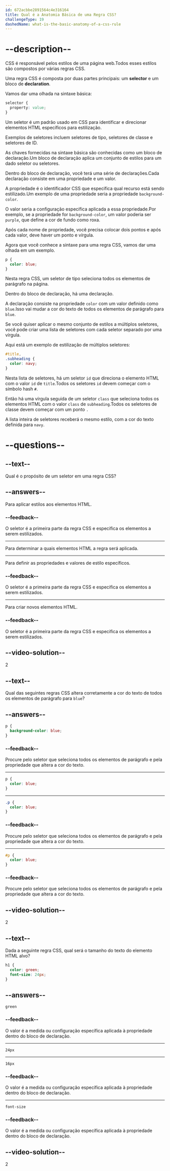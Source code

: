 ```yaml
---
id: 672acbbe2891564c4e316164
title: Qual é a Anatomia Básica de uma Regra CSS?
challengeType: 19
dashedName: what-is-the-basic-anatomy-of-a-css-rule
---
```


# --description--

CSS é responsável pelos estilos de uma página web.Todos esses estilos são compostos por várias regras CSS.

Uma regra CSS é composta por duas partes principais: um **selector** e um bloco de **declaration**.

Vamos dar uma olhada na sintaxe básica:

```css
selector {
  property: value;
}
```

Um seletor é um padrão usado em CSS para identificar e direcionar elementos HTML específicos para estilização.

Exemplos de seletores incluem seletores de tipo, seletores de classe e seletores de ID.

As chaves fornecidas na sintaxe básica são conhecidas como um bloco de declaração.Um bloco de declaração aplica um conjunto de estilos para um dado seletor ou seletores.

Dentro do bloco de declaração, você terá uma série de declarações.Cada declaração consiste em uma propriedade e um valor.

A propriedade é o identificador CSS que especifica qual recurso está sendo estilizado.Um exemplo de uma propriedade seria a propriedade `background-color`.

O valor seria a configuração específica aplicada a essa propriedade.Por exemplo, se a propriedade for `background-color`, um valor poderia ser `purple`, que define a cor de fundo como roxa.

Após cada nome de propriedade, você precisa colocar dois pontos e após cada valor, deve haver um ponto e vírgula.

Agora que você conhece a sintaxe para uma regra CSS, vamos dar uma olhada em um exemplo.

```css
p {
  color: blue;
}
```

Nesta regra CSS, um seletor de tipo seleciona todos os elementos de parágrafo na página.

Dentro do bloco de declaração, há uma declaração.

A declaração consiste na propriedade `color` com um valor definido como `blue`.Isso vai mudar a cor do texto de todos os elementos de parágrafo para `blue`.

Se você quiser aplicar o mesmo conjunto de estilos a múltiplos seletores, você pode criar uma lista de seletores com cada seletor separado por uma vírgula.

Aqui está um exemplo de estilização de múltiplos seletores:

```css
#title,
.subheading {
  color: navy;
}
```

Nesta lista de seletores, há um seletor `id` que direciona o elemento HTML com o valor `id` de `title`.Todos os seletores `id` devem começar com o símbolo hash `#`.

Então há uma vírgula seguida de um seletor `class` que seleciona todos os elementos HTML com o valor `class` de `subheading`.Todos os seletores de classe devem começar com um ponto `.`

A lista inteira de seletores receberá o mesmo estilo, com a cor do texto definida para `navy`.

# --questions--

## --text--

Qual é o propósito de um seletor em uma regra CSS?

## --answers--

Para aplicar estilos aos elementos HTML.

### --feedback--

O seletor é a primeira parte da regra CSS e especifica os elementos a serem estilizados.

---

Para determinar a quais elementos HTML a regra será aplicada.

---

Para definir as propriedades e valores de estilo específicos.

### --feedback--

O seletor é a primeira parte da regra CSS e especifica os elementos a serem estilizados.

---

Para criar novos elementos HTML.

### --feedback--

O seletor é a primeira parte da regra CSS e especifica os elementos a serem estilizados.

## --video-solution--

2

## --text--

Qual das seguintes regras CSS altera corretamente a cor do texto de todos os elementos de parágrafo para `blue`?

## --answers--

```css
p {
  background-color: blue;
}
```

### --feedback--

Procure pelo seletor que seleciona todos os elementos de parágrafo e pela propriedade que altera a cor do texto.

---

```css
p {
  color: blue;
}
```

---

```css
.p {
  color: blue;
}
```

### --feedback--

Procure pelo seletor que seleciona todos os elementos de parágrafo e pela propriedade que altera a cor do texto.

---

```css
#p {
  color: blue;
}
```

### --feedback--

Procure pelo seletor que seleciona todos os elementos de parágrafo e pela propriedade que altera a cor do texto.

## --video-solution--

2

## --text--

Dada a seguinte regra CSS, qual será o tamanho do texto do elemento HTML alvo?

```css
h1 {
  color: green;
  font-size: 24px;
}
```

## --answers--

`green`

### --feedback--

O valor é a medida ou configuração específica aplicada à propriedade dentro do bloco de declaração.

---

`24px`

---

`16px`

### --feedback--

O valor é a medida ou configuração específica aplicada à propriedade dentro do bloco de declaração.

---

`font-size`

### --feedback--

O valor é a medida ou configuração específica aplicada à propriedade dentro do bloco de declaração.

## --video-solution--

2
